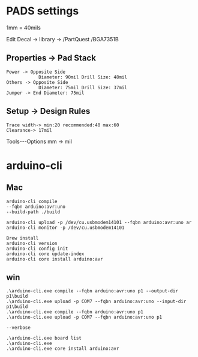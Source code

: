 # PADS settings

1mm = 40mils

Edit Decal -> library -> /PartQuest /BGA7351B

## Properties -> Pad Stack
    Power -> Opposite Side 
                Diameter: 90mil Drill Size: 48mil  
    Others -> Opposite Side 
                Diameter: 75mil Drill Size: 37mil 
    Jumper -> End Diameter: 75mil

## Setup -> Design Rules
    Trace width-> min:20 recommended:40 max:60 
    Clearance-> 17mil
    
Tools---Options mm -> mil





# arduino-cli

## Mac
    arduino-cli compile
    --fqbn arduino:avr:uno
    --build-path ./build
    
    arduino-cli upload -p /dev/cu.usbmodem14101 --fqbn arduino:avr:uno ar
    arduino-cli monitor -p /dev/cu.usbmodem14101
    
    Brew install
    arduino-cli version
    arduino-cli config init
    arduino-cli core update-index
    arduino-cli core install arduino:avr

## win
    .\arduino-cli.exe compile --fqbn arduino:avr:uno p1 --output-dir p1\build
    .\arduino-cli.exe upload -p COM7 --fqbn arduino:avr:uno --input-dir p1\build
    .\arduino-cli.exe compile --fqbn arduino:avr:uno p1
    .\arduino-cli.exe upload -p COM7 --fqbn arduino:avr:uno p1
    
    --verbose
    
    .\arduino-cli.exe board list
    .\arduino-cli.exe
    .\arduino-cli.exe core install arduino:avr

